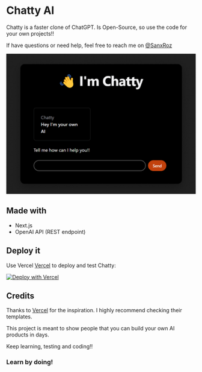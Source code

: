 # Chatty AI

Chatty is a faster clone of ChatGPT. Is Open-Source, so use the code for your own projects!!

If have questions or need help, feel free to reach me on [@SanxRoz](https://twitter.com/SanxRoz)

[![Chatty AI](./public/Chatty.png)](https://chattygpt-ai.vercel.app/)

## Made with

- Next.js
- OpenAI API (REST endpoint)

## Deploy it

Use Vercel [Vercel](https://vercel.com) to deploy and test Chatty:

[![Deploy with Vercel](https://vercel.com/button)](https://vercel.com/new/import?s=https%3A%2F%2Fgithub.com%2FSanxRoz%2FChatty-AI&hasTrialAvailable=1&showOptionalTeamCreation=false&project-name=chatty-ai&framework=nextjs&totalProjects=1&remainingProjects=1&env=OPENAI_API_KEY)

## Credits

Thanks to [Vercel](https://vercel.com/templates) for the inspiration. I highly recommend checking their templates.

This project is meant to show people that you can build your own AI products in days.

Keep learning, testing and coding!!

### Learn by doing!
